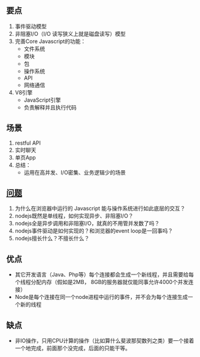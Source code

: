 ## 要点

1. 事件驱动模型
2. 非阻塞I/O（I/O 读写狭义上就是磁盘读写）模型
3. 完善Core Javascript的功能：
   + 文件系统
   + 模块
   + 包
   + 操作系统
   + API
   + 网络通信
4. V8引擎
   + JavaScript引擎
   + 负责解释并且执行代码

## 场景

1. restful API
2. 实时聊天
3. 单页App
4. 总结：
   + 运用在高并发、I/O密集、业务逻辑少的场景

## [问题](https://www.cnblogs.com/wxmdevelop/p/10234556.html)

1. 为什么在浏览器中运行的 Javascript 能与操作系统进行如此底层的交互？
2. nodejs既然是单线程，如何实现异步、非阻塞I/O？
3. nodejs全是异步调用和非阻塞I/O，就真的不用管并发数了吗？
4. nodejs事件驱动是如何实现的？和浏览器的event loop是一回事吗？
5. nodejs擅长什么？不擅长什么？

## 优点

+ 其它开发语言（Java、Php等）每个连接都会生成一个新线程，并且需要给每个线程分配内存（假如是2MB， 8GB的服务器就仅能同事允许4000个并发连接）
+ Node是每个连接在同一个node进程中运行的事件，并不会为每个连接生成一个新的线程

## 缺点

+ 非IO操作，只用CPU计算的操作（比如算什么斐波那契数列之类）要一个接着一个地完成，前面那个没完成，后面的只能干等。